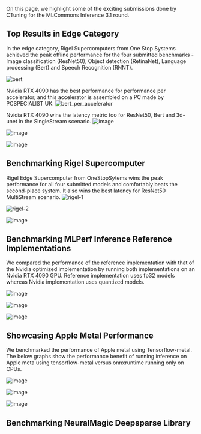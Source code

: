 On this page, we highlight some of the exciting submissions done by CTuning for the MLCommons Inference 3.1 round.

## Top Results in Edge Category

In the edge category, Rigel Supercomputers from One Stop Systems achieved the peak offline performance for the four submitted benchmarks - Image classification (ResNet50), Object detection (RetinaNet), Language processing (Bert) and Speech Recognition (RNNT). 

![bert](https://github.com/ctuning/mlcommons-ck/assets/4791823/dbda735f-fbf5-4c52-a780-edd66b5853d6)

Nvidia RTX 4090 has the best performance for performance per accelerator, and this accelerator is assembled on a PC made by PCSPECIALIST UK. 
![bert_per_accelerator](https://github.com/ctuning/mlcommons-ck/assets/4791823/30f7d8c8-5d75-481a-b4f5-3e325b504892)


Nvidia RTX 4090 wins the latency metric too for ResNet50, Bert and 3d-unet in the SingleStream scenario. 
![image](https://github.com/ctuning/mlcommons-ck/assets/4791823/6d4b39a0-9f39-474a-ac16-5498e281ebad)

![image](https://github.com/ctuning/mlcommons-ck/assets/4791823/8afb5609-581d-4ee8-be56-731af731f10f)

![image](https://github.com/ctuning/mlcommons-ck/assets/4791823/5cb88f53-9255-4a0b-98df-a192ba87b125)





## Benchmarking Rigel Supercomputer

Rigel Edge Supercomputer from OneStopSytems wins the peak performance for all four submitted models and comfortably beats the second-place system. It also wins the best latency for ResNet50 MultiStream scenario.
![rigel-1](https://github.com/ctuning/mlcommons-ck/assets/4791823/79b259d3-a283-4267-9844-bb12c18d09da)

![rigel-2](https://github.com/ctuning/mlcommons-ck/assets/4791823/39cb4408-ca08-4a0d-bbbf-57197babaa60)

![image](https://github.com/ctuning/mlcommons-ck/assets/4791823/c993c2f5-a8b7-4a11-b89f-35d96e357e42)





## Benchmarking MLPerf Inference Reference Implementations

We compared the performance of the reference implementation with that of the Nvidia optimized implementation by running both implementations on an Nvidia RTX 4090 GPU. Reference implementation uses fp32 models whereas Nvidia implementation uses quantized models.  

![image](https://github.com/ctuning/mlcommons-ck/assets/4791823/b46bc509-f242-4bc6-a9e8-ec318d09616b)

![image](https://github.com/ctuning/mlcommons-ck/assets/4791823/404b54d2-a04e-4e5e-861d-43c7d940faf8)

![image](https://github.com/ctuning/mlcommons-ck/assets/4791823/f5a04e85-269f-485a-8839-348dddcd5eb7)

## Showcasing Apple Metal Performance

We benchmarked the performance of Apple metal using Tensorflow-metal. The below graphs show the performance benefit of running inference on Apple meta using tensorflow-metal versus onnxruntime running only on CPUs. 

![image](https://github.com/ctuning/mlcommons-ck/assets/4791823/87385e24-b3b5-4694-8106-2c30eeb393de)

![image](https://github.com/ctuning/mlcommons-ck/assets/4791823/c9a38dc9-0986-461e-b81d-988297e1771e)

![image](https://github.com/ctuning/mlcommons-ck/assets/4791823/4b8565b4-7a23-4f29-b450-6eaf00d10f63)





## Benchmarking NeuralMagic Deepsparse Library
